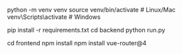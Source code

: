 python -m venv venv
source venv/bin/activate  # Linux/Mac
venv\Scripts\activate     # Windows

pip install -r requirements.txt
cd backend
python run.py


cd frontend
npm install
npm install vue-router@4